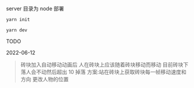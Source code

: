 server 目录为 node 部署

```bash
yarn init

yarn dev
```

TODO

2022-06-12

> 砖块加入自动移动动画后 人在砖块上应该随着砖块移动而移动 目前砖块下落人会不动然后超出 10 掉落
> 方案:站在砖块上获取砖块每一帧移动速度和方向 更改人物的位置
